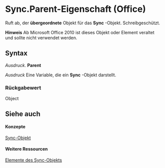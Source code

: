 
# Sync.Parent-Eigenschaft (Office)

Ruft ab, der  **übergeordnete** Objekt für das **Sync** -Objekt. Schreibgeschützt.


 **Hinweis**  Ab Microsoft Office 2010 ist dieses Objekt oder Element veraltet und sollte nicht verwendet werden.


## Syntax

 _Ausdruck_. **Parent**

 _Ausdruck_ Eine Variable, die ein **Sync** -Objekt darstellt.


### Rückgabewert

Object


## Siehe auch


#### Konzepte


[Sync-Objekt](1cb049a0-a803-969a-7923-15ddb8da8f3b.md)
#### Weitere Ressourcen


[Elemente des Sync-Objekts](http://msdn.microsoft.com/library/748726bd-83de-425a-5af8-177c34e3a013%28Office.15%29.aspx)